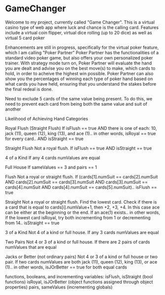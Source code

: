 # GameChanger

Welcome to my project, currently called "Game Changer". This is a virtual casino type of web app where luck and chance is the calling card.
Features include a virtual coin flipper, virtual dice rolling (up to 20 dice) as well as virtual 5 card poker

Enhancements are still in progress, specifically for the virtual poker feature, which I am calling "Poker Partner"
Poker Partner has the functionalities of a standard video poker game, but also offers your own personalized poker trainer.
With strategy mode turn on, Poker Partner will evaluate the hand you are dealt and advise you on the best move(s) to make, which cards to hold, in order to acheive the highest win possible.
Poker Partner can also show you the percentages of winning each type of poker hand based on what cards you have held, ensuring that you understand the stakes before the final redeal is done.


Need to exclude 5 cards of the same value being present. To do this, we need to prevent each card from being both the same value and suit of another


Likelihood of Achieving Hand Categories

Royal Flush (Straight Flush)
If isFlush == true AND there is one of each: 10, jack (11), queen (12), king (13), and ace (1).. in other words, isRoyal == true for every card.. AND isStraight == true

Straight Flush
Not a royal flush. If isFlush == true AND isStraight == true

4 of a Kind
If any 4 cards numValues are equal

Full House
If sameValues == 3 and pairs == 1

Flush
Not a royal or straight flush. If (cards[1].numSuit == cards[2].numSuit AND cards[2].numSuit == cards[3].numSuit AND cards[3].numSuit == cards[4].numSuit AND cards[4].numSuit == cards[5].numSuit).. isFlush == true

Straight
Not a royal or straight flush. Find the lowest card. Check if there is a card that is equal to cards[i].numValue+1, then +2, +3, +4. In this case ace can be either at the beginning or the end. If an ace(1) exists.. in other words, if the lowest card isRoyal, try both incrementing from 1 or decrementing from 14.. isStraight == true

3 of a Kind
Not 4 of a kind or full house. If any 3 cards numValues are equal

Two Pairs
Not 4 or 3 of a kind or full house. If there are 2 pairs of cards numValues that are equal

Jacks or Better (not ordinary pairs)
Not 4 or 3 of a kind or full house or two pair. If two cards numValues are both jack (11), queen (12), king (13), or ace (1).. in other words, isJOrBetter == true for both equal cards


functions, booleans, and incrementing variables:
isFlush, isStraight (bool functions)
isRoyal, isJOrBetter (object functions assigned through object properties)
pairs, sameValues (incrementing globals)